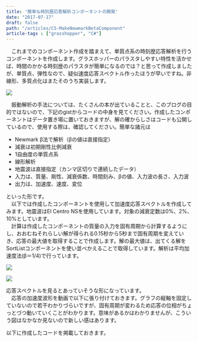 ```yaml
---
title: '簡単な時刻歴応答解析コンポーネントの開発'
date: "2017-07-17"
draft: false
path: "/articles/CS-MakeNewmarkBetaComponent"
article-tags : ["grasshopper", "C#"]
---
```


　これまでのコンポーネント作成を踏まえて、単質点系の時刻歴応答解析を行うコンポーネントを作成します。グラスホッパーのパラスタしやすい特性を活かせば、時間のかかる時刻歴のパラスタが簡単になるのでは？と思って作成しましたが、単質点、弾性なので、疑似速度応答スペクトル作ったほうが早いですね。非線形、多質点化はまたそのうち実装します。  

[![](https://4.bp.blogspot.com/-sTXUGEn1tUw/WWxOYWbsNOI/AAAAAAAABYw/WsuYr1f8rf0vXJeygvpZsvDDVX7I71L5QCLcBGAs/s640/%25E3%2583%2588%25E3%2583%2583%25E3%2583%2597%25E7%2594%25BB%25E5%2583%258F.PNG)](https://4.bp.blogspot.com/-sTXUGEn1tUw/WWxOYWbsNOI/AAAAAAAABYw/WsuYr1f8rf0vXJeygvpZsvDDVX7I71L5QCLcBGAs/s1600/%25E3%2583%2588%25E3%2583%2583%25E3%2583%2597%25E7%2594%25BB%25E5%2583%258F.PNG)

  
  
　振動解析の手法については、たくさんの本が出ていることと、このブログの目的ではないので、下記のgistからコードの中身を見てください。作成したコンポーネントはデータ置き場に置いておきますが、解の確からしさはコードも公開しているので、使用する際は、確認してください。簡単な諸元は  
  

*   Newmark β法で解析（βの値は直接指定）
*   減衰は初期剛性比例減衰
*   1自由度の単質点系
*   線形解析
*   地震波は直接指定（カンマ区切りで連続したデータ）
*   入力は、質量、剛性、減衰係数、時間刻み、βの値、入力波の長さ、入力波
*   出力は、加速度、速度、変位

といった形です。  
　以下では作成したコンポーネントを使用して加速度応答スペクトルを作成してみます。地震波はEl Centro NSを使用しています。対象の減衰定数は0%、2%、10%としています。  
　計算は作成したコンポーネントの質量の入力を固有周期から計算するようにし、おおむねそれらしい解が得られる0.15秒から5秒まで固有周期を変えていき、応答の最大値を取得することで作成します。解の最大値は、出てくる解をSortListコンポーネントを使い並べかえることで取得しています。解析は平均加速度法(β＝1/4)で行っています。  
  

[![](https://1.bp.blogspot.com/-wQi50YCK9fY/WWxRDSJMXbI/AAAAAAAABY0/QQH06WR_eg8FOCq3MF-dZDZzgOs9ZVUyQCLcBGAs/s640/%25E3%2582%25B9%25E3%2583%259A%25E3%2582%25AF%25E3%2583%2588%25E3%2583%25AB%25E4%25BD%259C%25E6%2588%2590.PNG)](https://1.bp.blogspot.com/-wQi50YCK9fY/WWxRDSJMXbI/AAAAAAAABY0/QQH06WR_eg8FOCq3MF-dZDZzgOs9ZVUyQCLcBGAs/s1600/%25E3%2582%25B9%25E3%2583%259A%25E3%2582%25AF%25E3%2583%2588%25E3%2583%25AB%25E4%25BD%259C%25E6%2588%2590.PNG)

  

[![](https://4.bp.blogspot.com/-wW-VJS_WaSU/WWxRPcPWMyI/AAAAAAAABY4/e9uoTWcjOY0aPTE-__aWqxaCeA5HhRHBQCLcBGAs/s400/%25E7%25B5%2590%25E6%259E%259C.PNG)](https://4.bp.blogspot.com/-wW-VJS_WaSU/WWxRPcPWMyI/AAAAAAAABY4/e9uoTWcjOY0aPTE-__aWqxaCeA5HhRHBQCLcBGAs/s1600/%25E7%25B5%2590%25E6%259E%259C.PNG)

  

応答スペクトルを見るとあっていそうな形になっています。  
　応答の加速度波形を動画で以下に張り付けておきます。グラフの縦軸を固定していないので若干わかりづらいですが、固有周期が変わるため応答の位相がちょっとづつ動いていくことがわかります。意味があるかはわかりませんが、こういう図はなかなか見ないので新しい感はあります。  
  

  

以下に作成したコードを掲載しておきます。